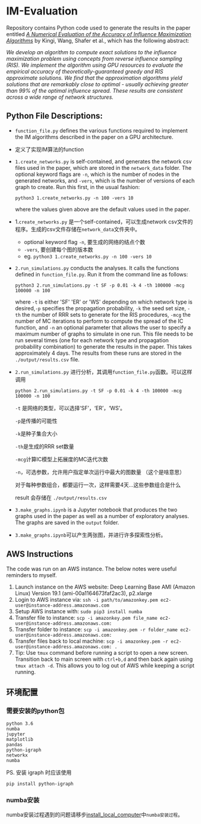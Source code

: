 # IM-Evaluation

Repository contains Python code used to generate the results in the paper entitled [*A Numerical Evaluation of the Accuracy of Influence Maximization Algorithms*](https://hautahi.com/static/docs/IM_Accuracy_Paper.pdf) by Kingi, Wang, Shafer et al., which has the following abstract:

*We develop an algorithm to compute exact solutions to the influence maximization problem using concepts from reverse influence sampling (RIS). We implement the algorithm using GPU resources to evaluate the empirical accuracy of theoretically-guaranteed greedy and RIS approximate solutions. We find that the approximation algorithms yield solutions that are remarkably close to optimal - usually achieving greater than 99% of the optimal influence spread. These results are consistent across a wide range of network structures.*

## Python File Descriptions:

- `function_file.py` defines the various functions required to implement the IM algorithms described in the paper on a GPU architecture.
- 定义了实现IM算法的function



- `1.create_networks.py` is self-contained, and generates the network csv files used in the paper, which are stored in the `network_data` folder. The optional keyword flags are `-n`, which is the number of nodes in the generated networks, and `-vers`, which is the number of versions of each graph to create. Run this first, in the usual fashion:

    `python3 1.create_networks.py -n 100 -vers 10`

    where the values given above are the default values used in the paper.

- 1.`create_networks.py` 是一个self-contained，可以生成network csv文件的程序。生成的csv文件存储在`network_data`文件夹中。

    - optional keyword flag `-n`, 要生成的网络的结点个数
    - `-vers`, 要创建每个图的版本数
    - eg. `python3 1.create_networks.py -n 100 -vers 10`



- `2.run_simulations.py` conducts the analyses. It calls the functions defined in `function_file.py`. Run it from the command line as follows:

    `python3 2.run_simulations.py -t SF -p 0.01 -k 4 -th 100000 -mcg 100000 -n 100`

    where `-t` is either 'SF' 'ER' or 'WS' depending on which network type is desired,`-p` specifies the propagation probability, `-k` the seed set size, `-th` the number of RRR sets to generate for the RIS procedures, `-mcg` the number of MC iterations to perform to compute the spread of the IC function, and `-n` an optional parameter that allows the user to specify a maximum number of graphs to simulate in one run. This file needs to be run several times (one for each network type and propagation probability combination) to generate the results in the paper. This takes approximately 4 days. The results from these runs are stored in the `./output/results.csv` file.

- `2.run_simulations.py` 进行分析，其调用`function_file.py`函数。可以这样调用

	`python 2.run_simulations.py -t SF -p 0.01 -k 4 -th 100000 -mcg 100000 -n 100`
	
	`-t` 是网络的类型，可以选择‘SF’，‘ER’，‘WS’。
	
	`-p`是传播的可能性
	
	`-k`是种子集合大小
	
	`-th`是生成的RRR set数量
	
	`-mcg`计算IC模型上拓展度的MC迭代次数
	
	`-n`，可选参数，允许用户指定单次运行中最大的图数量 （这个是啥意思）
	
	对于每种参数组合，都要运行一次，这样需要4天...这些参数组合是什么
	
	result 会存储在 `./output/results.csv`
	
	

- `3.make_graphs.ipynb` is a Jupyter notebook that produces the two graphs used in the paper as well as a number of exploratory analyses. The graphs are saved in the `output` folder.
- `3.make_graphs.ipynb`可以产生两张图，并进行许多探索性分析。

## AWS Instructions

The code was run on an AWS instance. The below notes were useful reminders to myself.

1. Launch instance on the AWS website: Deep Learning Base AMI (Amazon Linux) Version 19.1 (ami-00a1164673faf2ac3), p2.xlarge
2. Login to AWS instance via: `ssh -i path/to/amazonkey.pem ec2-user@instance-address.amazonaws.com`
3. Setup AWS instance with: `sudo pip3 install numba`
4. Transfer file to instance: `scp -i amazonkey.pem file_name ec2-user@instance-address.amazonaws.com:`
5. Transfer folder to instance: `scp -i amazonkey.pem -r folder_name ec2-user@instance-address.amazonaws.com:`
6. Transfer files back to local machine: `scp -i amazonkey.pem -r ec2-user@instance-address.amazonaws.com: .`
7. Tip: Use `tmux` command before running a script to open a new screen. Transition back to main screen with `ctrl+b,d` and then back again using `tmux attach -d`. This allows you to log out of AWS while keeping a script running.



## 环境配置

### 需要安装的python包

```
python 3.6
numba
jupyter 
matplotlib
pandas
python-igraph
networkx
numba
```

PS. 安装 igraph 时应该使用  

```shell
pip install python-igraph
```

### numba安装

numba安装过程遇到的问题请移步[install_local_computer](install_local_computer.md)中`numba安装过程`。